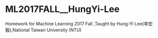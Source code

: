 # ML2017FALL__HungYi-Lee
Homework for Machine Learning 2017 Fall ,Taught by Hung-Yi Lee(李宏毅),National Taiwan University (NTU)
